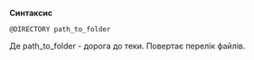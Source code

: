 **Синтаксис**
```
@DIRECTORY path_to_folder
```
Де path_to_folder - дорога до теки. Повертає перелік файлів.
